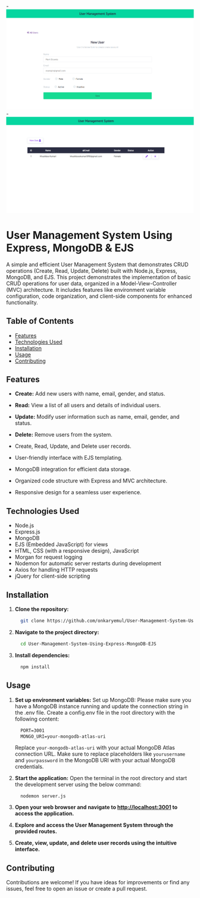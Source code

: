 -![Alt text](user_management.png)
-![Alt text](user_management1.png)
# User Management System Using Express, MongoDB & EJS

A simple and efficient User Management System that demonstrates CRUD operations (Create, Read, Update, Delete) built with Node.js, Express, MongoDB, and EJS. This project demonstrates the implementation of basic CRUD operations for user data, organized in a Model-View-Controller (MVC) architecture. It includes features like environment variable configuration, code organization, and client-side components for enhanced functionality.


## Table of Contents

- [Features](#features)
- [Technologies Used](#technologies-used)
- [Installation](#installation)
- [Usage](#usage)
- [Contributing](#contributing)


## Features

- **Create:** Add new users with name, email, gender, and status.
- **Read:** View a list of all users and details of individual users.
- **Update:** Modify user information such as name, email, gender, and status.
- **Delete:** Remove users from the system.

- Create, Read, Update, and Delete user records.
- User-friendly interface with EJS templating.
- MongoDB integration for efficient data storage.
- Organized code structure with Express and MVC architecture.
- Responsive design for a seamless user experience.


## Technologies Used

- Node.js
- Express.js
- MongoDB
- EJS (Embedded JavaScript) for views
- HTML, CSS (with a responsive design), JavaScript
- Morgan for request logging
- Nodemon for automatic server restarts during development
- Axios for handling HTTP requests
- jQuery for client-side scripting

  
## Installation

1. **Clone the repository:**

   ```bash
     git clone https://github.com/onkaryemul/User-Management-System-Using-Express-MongoDB-EJS.git
   ```

2. **Navigate to the project directory:**

   ```bash
     cd User-Management-System-Using-Express-MongoDB-EJS
   ```

3. **Install dependencies:**
   
   ```bash
     npm install
   ```


## Usage

1. **Set up environment variables:**
   Set up MongoDB: Please make sure you have a MongoDB instance running and update the connection string in the .env file.
   Create a config.env file in the root directory with the following content:

   ```env
     PORT=3001
     MONGO_URI=your-mongodb-atlas-uri
   ```

   Replace `your-mongodb-atlas-uri` with your actual MongoDB Atlas connection URL.
   Make sure to replace placeholders like `yourusername` and `yourpassword` in the MongoDB URI with your actual MongoDB credentials.

2. **Start the application:**
   Open the terminal in the root directory and start the development server using the below command:

   ```bash
     nodemon server.js
   ```
   
3. **Open your web browser and navigate to [http://localhost:3001](http://localhost:3001) to access the application.**

4. **Explore and access the User Management System through the provided routes.**

5. **Create, view, update, and delete user records using the intuitive interface.**


## Contributing

Contributions are welcome! If you have ideas for improvements or find any issues, feel free to open an issue or create a pull request.
